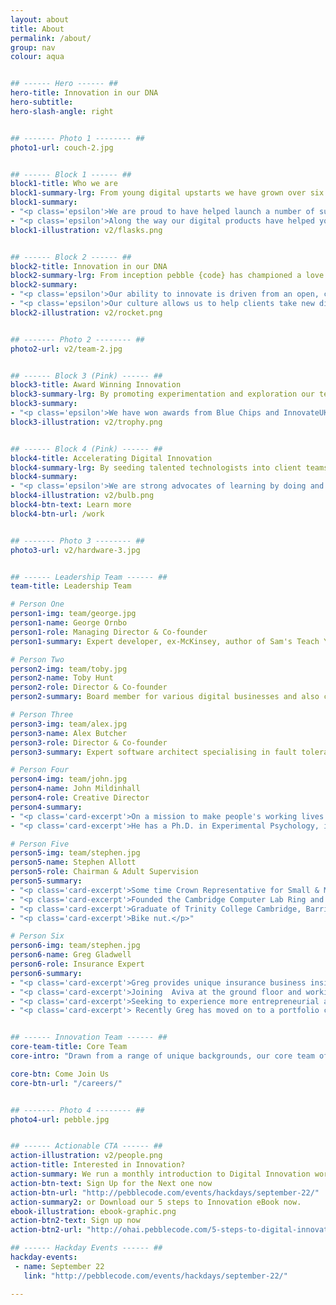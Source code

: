 ```yaml
---
layout: about
title: About
permalink: /about/
group: nav
colour: aqua


## ------ Hero ------ ##
hero-title: Innovation in our DNA
hero-subtitle:
hero-slash-angle: right


## ------- Photo 1 -------- ##
photo1-url: couch-2.jpg


## ------ Block 1 ------ ##
block1-title: Who we are
block1-summary-lrg: From young digital upstarts we have grown over six years into a business that combines cutting-edge digital innovation with deep business rigour.
block1-summary:
- "<p class='epsilon'>We are proud to have helped launch a number of successful start-ups and to have supported global enterprises embrace digital disruption.</p>"
- "<p class='epsilon'>Along the way our digital products have helped young people to have a national voice, improved safety, cast actors, made TV ads, played bingo and unlocked locker doors.</p>"
block1-illustration: v2/flasks.png


## ------ Block 2 ------ ##
block2-title: Innovation in our DNA
block2-summary-lrg: From inception pebble {code} has championed a love of experimentation and invention.
block2-summary:
- "<p class='epsilon'>Our ability to innovate is driven from an open, collaborative culture that promotes autonomy over micro-management and working software over meetings.</p>"
- "<p class='epsilon'>Our culture allows us to help clients take new digital products to market, revolutionise existing business processes and find innovation in even the dustiest of drawers.</p>"
block2-illustration: v2/rocket.png


## ------- Photo 2 -------- ##
photo2-url: v2/team-2.jpg


## ------ Block 3 (Pink) ------ ##
block3-title: Award Winning Innovation
block3-summary-lrg: By promoting experimentation and exploration our team challenge clients to be brave and think differently.
block3-summary:
- "<p class='epsilon'>We have won awards from Blue Chips and InnovateUK as well as patenting technical inventions. Whether we are creating a high-frequency audio tagging product or a musical instrument made from bananas our thirst for innovation is what drives the team and our culture.</p>"
block3-illustration: v2/trophy.png


## ------ Block 4 (Pink) ------ ##
block4-title: Accelerating Digital Innovation
block4-summary-lrg: By seeding talented technologists into client teams we are able to accelerate both the delivery of digital products and building internal capability.
block4-summary:
- "<p class='epsilon'>We are strong advocates of learning by doing and would rather help clients understand Agile by running a project than sitting in a classroom.  We advocate continuous delivery and helping clients to ship digital products as soon as possible.</p>"
block4-illustration: v2/bulb.png
block4-btn-text: Learn more
block4-btn-url: /work


## ------- Photo 3 -------- ##
photo3-url: v2/hardware-3.jpg


## ------ Leadership Team ------ ##
team-title: Leadership Team

# Person One
person1-img: team/george.jpg
person1-name: George Ornbo
person1-role: Managing Director & Co-founder
person1-summary: Expert developer, ex-McKinsey, author of Sam's Teach Yourself Node.js in 24 hours and writes for Guardian on technology matters. Clients include Shell, Cancer Research UK, Energy Saving Trust and Prince's Trust. Edinburgh University.

# Person Two
person2-img: team/toby.jpg
person2-name: Toby Hunt
person2-role: Director & Co-founder
person2-summary: Board member for various digital businesses and also co-founder of pebble.it. Expert in leadership and managing teams on rapid development projects and passionate about affecting positive technological change and digital transformation. Previously worked as a business systems analyst and project manager at M&S. Durham University, Computer Science.

# Person Three
person3-img: team/alex.jpg
person3-name: Alex Butcher
person3-role: Director & Co-founder
person3-summary: Expert software architect specialising in fault tolerant system design. Passionate about continuous delivery and the application of agile and lean principles to improve processes. Durham University, Computer Science.

# Person Four
person4-img: team/john.jpg
person4-name: John Mildinhall
person4-role: Creative Director
person4-summary:
- "<p class='card-excerpt'>On a mission to make people's working lives easier by giving them truly great software. Combining rigorous user research with a dose of inspiration and creativity, his team crafts applications that place power into the hands of the user - saving time, providing deeper insights and smoothing processes.</p>"
- "<p class='card-excerpt'>He has a Ph.D. in Experimental Psychology, is the co-author of Heads up Psychology, and has designed industrial control interfaces, trading systems for global banks, intelligence systems and scientific research platforms. Clients include EDF, HSBC, National Grid and AstraZeneca.</p>"

# Person Five
person5-img: team/stephen.jpg
person5-name: Stephen Allott
person5-role: Chairman & Adult Supervision
person5-summary:
- "<p class='card-excerpt'>Some time Crown Representative for Small & Medium Enterprises in the Cabinet Office and UK delegate for the D5. Chaired BACFI, Jacobs Rimell, Parc Technology, Inforsense, Applied Generics, COE Group Plc, The Red Gate Council of Advisers, Tideway Systems and Trinamo. NXD on Bright Computing, Trampoline and Zeus.</p>"
- "<p class='card-excerpt'>Founded the Cambridge Computer Lab Ring and co-founded Trinamo. President, CFO and main board director of Micromuse Inc. (NASDAQ MUSE). Worked for McKinsey, Sun Microsystems, Xerox and Essex Court Chambers.</p>"
- "<p class='card-excerpt'>Graduate of Trinity College Cambridge, Barrister (Gray’s Inn), Member of the Bar Council of England and Wales, City Fellow of Hughes Hall Cambridge University.</p>"
- "<p class='card-excerpt'>Bike nut.</p>"

# Person Six
person6-img: team/stephen.jpg
person6-name: Greg Gladwell
person6-role: Insurance Expert
person6-summary:
- "<p class='card-excerpt'>Greg provides unique insurance business insight as one of the few people to have successfully delivered in profile leadership roles on both the insurer and supplier sides of the market. He has a real interest in emerging innovation and technology opportunities, and a large network of contacts from 30+ years in the insurance industry. His ability to translate ideas and possibilities into valued commercial outcomes is highly regarded.</p>"
- "<p class='card-excerpt'>Joining  Aviva at the ground floor and working his way up to a senior level  Greg experienced  many varied senior leadership roles that embraced large operational, central service function and change programme management activities.</p>"
- "<p class='card-excerpt'>Seeking to experience more entrepreneurial and market facing challenge he progressed to lead 3 businesses in and around the claims management sector, the highest profile of these being as CEO UK & Ireland at Crawford & Company for 3.5 years.</p>"
- "<p class='card-excerpt'> Recently Greg has moved on to a portfolio career providing mentoring  support to leaders of tomorrow, consultancy services to existing businesses and advisory insight to a number of start up businesses.  He has also formed his own tech start up, EzyAs Insurance Solutions ,which will launch shortly.</p>"


## ------ Innovation Team ------ ##
core-team-title: Core Team
core-intro: "Drawn from a range of unique backgrounds, our core team of designers, developers and creative technologists are passionate and commited to innovation. We create Awesome! and have fun doing it!"

core-btn: Come Join Us
core-btn-url: "/careers/"


## ------- Photo 4 -------- ##
photo4-url: pebble.jpg


## ------ Actionable CTA ------ ##
action-illustration: v2/people.png
action-title: Interested in Innovation?
action-summary: We run a monthly introduction to Digital Innovation workshop at pebble HQ. This is a practical workshop on techniques that can make your organisation more innovative.
action-btn-text: Sign Up for the Next one now
action-btn-url: "http://pebblecode.com/events/hackdays/september-22/"
action-summary2: or Download our 5 steps to Innovation eBook now.
ebook-illustration: ebook-graphic.png
action-btn2-text: Sign up now
action-btn2-url: "http://ohai.pebblecode.com/5-steps-to-digital-innovation-e-book"

## ------ Hackday Events ------ ##
hackday-events:
 - name: September 22
   link: "http://pebblecode.com/events/hackdays/september-22/"

---
```

